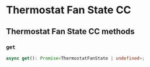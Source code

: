 # Thermostat Fan State CC

## Thermostat Fan State CC methods

### `get`

```ts
async get(): Promise<ThermostatFanState | undefined>;
```
